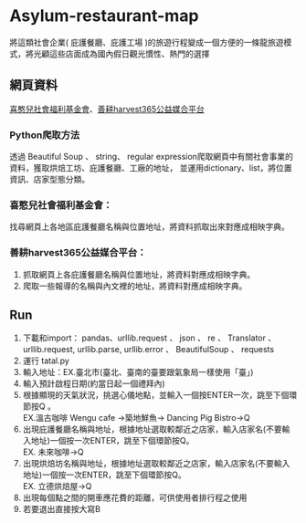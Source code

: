 # Asylum-restaurant-map
將這類社會企業( 庇護餐廳、庇護工場 )的旅遊行程變成一個方便的一條龍旅遊模式，將光顧這些店面成為國內假日觀光慣性、熱門的選擇
## 網頁資料
[喜憨兒社會福利基金會](https://www.c-are-us.org.tw/ "游標顯示")、[善耕harvest365公益媒合平台](https://www.harvest365.org/posts/7648 "游標顯示")
### Python爬取方法
透過 Beautiful Soup  、 string、 regular expression爬取網頁中有關社會事業的資料，獲取烘焙工坊、庇護餐廳、工廠的地址， 並運用dictionary、list，將位置資訊、店家型態分類。
### 喜憨兒社會福利基金會：
找尋網頁上各地區庇護餐廳名稱與位置地址，將資料抓取出來對應成相映字典。
### 善耕harvest365公益媒合平台：
1. 抓取網頁上各庇護餐廳名稱與位置地址，將資料對應成相映字典。
2. 爬取一些報導的名稱與內文裡的地址，將資料對應成相映字典。
## Run
1.	下載和import：  pandas、urllib.request 、 json 、 re 、 Translator 、 urllib.request, urllib.parse, urllib.error 、 BeautifulSoup 、  requests
2.	運行 tatal.py
3.	輸入地址：EX.臺北市(臺北、臺南的臺要跟氣象局一樣使用「臺」)
4.	輸入預計啟程日期(約當日起一個禮拜內)
5.	根據顯現的天氣狀況，挑選心儀地點，並輸入一個按ENTER一次，跳至下個環節按Q 。  
  EX.溫古咖啡 Wengu cafe →築地鮮魚→ Dancing Pig Bistro→Q
6.	出現庇護餐廳名稱與地址，根據地址選取較鄰近之店家，輸入店家名(不要輸入地址)一個按一次ENTER，跳至下個環節按Q。  
  EX. 未來咖啡→Q
7.	出現烘焙坊名稱與地址，根據地址選取較鄰近之店家，輸入店家名(不要輸入地址)一個按一次ENTER，跳至下個環節按Q。  
  EX. 立德烘焙屋→Q
9.	出現每個點之間的開車應花費的距離，可供使用者排行程之使用
10.	若要退出直接按大寫B

